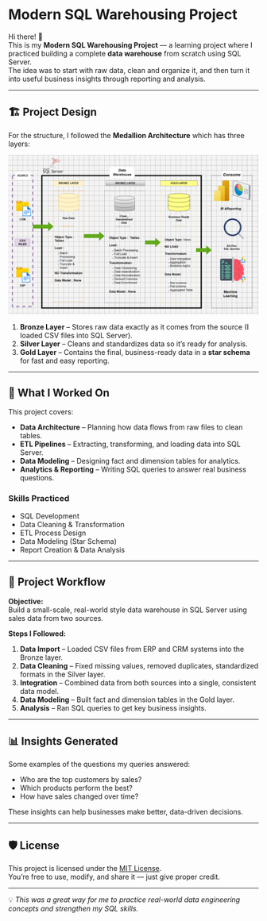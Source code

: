 # Modern SQL Warehousing Project

Hi there! 👋  
This is my **Modern SQL Warehousing Project** — a learning project where I practiced building a complete **data warehouse** from scratch using SQL Server.  
The idea was to start with raw data, clean and organize it, and then turn it into useful business insights through reporting and analysis.

---

## 🏗️ Project Design

For the structure, I followed the **Medallion Architecture** which has three layers:  

![Data Architecture](docs/Architecture_Diagram.png)

1. **Bronze Layer** – Stores raw data exactly as it comes from the source (I loaded CSV files into SQL Server).  
2. **Silver Layer** – Cleans and standardizes data so it’s ready for analysis.  
3. **Gold Layer** – Contains the final, business-ready data in a **star schema** for fast and easy reporting.

---

## 📖 What I Worked On

This project covers:

- **Data Architecture** – Planning how data flows from raw files to clean tables.  
- **ETL Pipelines** – Extracting, transforming, and loading data into SQL Server.  
- **Data Modeling** – Designing fact and dimension tables for analytics.  
- **Analytics & Reporting** – Writing SQL queries to answer real business questions.

### Skills Practiced
- SQL Development  
- Data Cleaning & Transformation  
- ETL Process Design  
- Data Modeling (Star Schema)  
- Report Creation & Data Analysis  

---

## 🚀 Project Workflow

**Objective:**  
Build a small-scale, real-world style data warehouse in SQL Server using sales data from two sources.

**Steps I Followed:**
1. **Data Import** – Loaded CSV files from ERP and CRM systems into the Bronze layer.  
2. **Data Cleaning** – Fixed missing values, removed duplicates, standardized formats in the Silver layer.  
3. **Integration** – Combined data from both sources into a single, consistent data model.  
4. **Data Modeling** – Built fact and dimension tables in the Gold layer.  
5. **Analysis** – Ran SQL queries to get key business insights.

---

## 📊 Insights Generated

Some examples of the questions my queries answered:
- Who are the top customers by sales?
- Which products perform the best?
- How have sales changed over time?

These insights can help businesses make better, data-driven decisions.

---


## 🛡️ License

This project is licensed under the [MIT License](LICENSE).  
You’re free to use, modify, and share it — just give proper credit.

---

💡 *This was a great way for me to practice real-world data engineering concepts and strengthen my SQL skills.*

